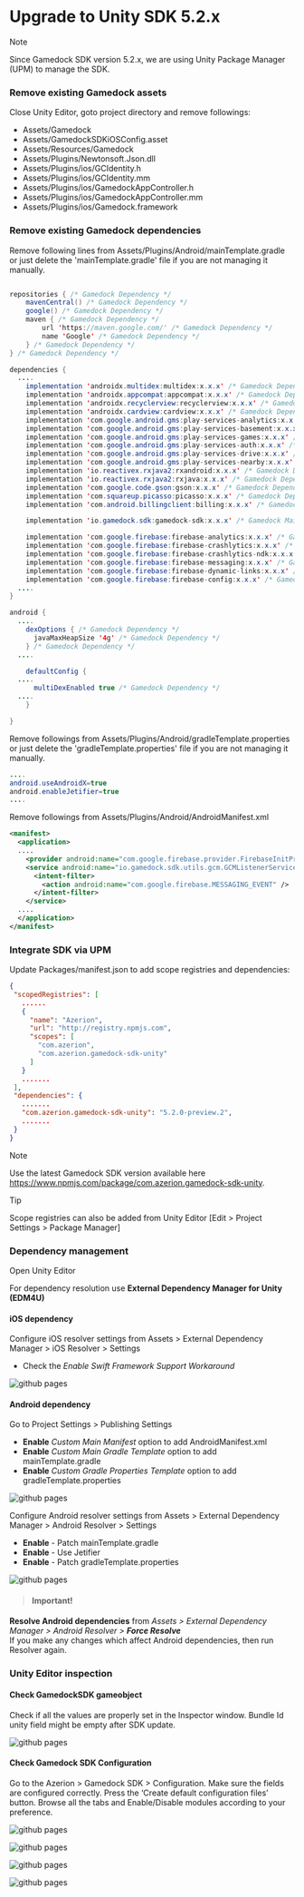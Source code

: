 # Upgrade to Unity SDK 5.2.x

> [!NOTE]
> Since Gamedock SDK version 5.2.x, we are using Unity Package Manager (UPM) to manage the SDK.

### Remove existing Gamedock assets

Close Unity Editor, goto project directory and remove followings:

* Assets/Gamedock
* Assets/GamedockSDKiOSConfig.asset
* Assets/Resources/Gamedock
* Assets/Plugins/Newtonsoft.Json.dll
* Assets/Plugins/ios/GCIdentity.h
* Assets/Plugins/ios/GCIdentity.mm
* Assets/Plugins/ios/GamedockAppController.h
* Assets/Plugins/ios/GamedockAppController.mm
* Assets/Plugins/ios/Gamedock.framework

### Remove existing Gamedock dependencies
Remove following lines from Assets/Plugins/Android/mainTemplate.gradle or just delete the 'mainTemplate.gradle' file if you are not managing it manually.  
~~~java

repositories { /* Gamedock Dependency */
	mavenCentral() /* Gamedock Dependency */
	google() /* Gamedock Dependency */
	maven { /* Gamedock Dependency */
		url 'https://maven.google.com/' /* Gamedock Dependency */
		name 'Google' /* Gamedock Dependency */
	} /* Gamedock Dependency */
} /* Gamedock Dependency */

dependencies {
  ....
    implementation 'androidx.multidex:multidex:x.x.x' /* Gamedock Dependency */
    implementation 'androidx.appcompat:appcompat:x.x.x' /* Gamedock Dependency */
    implementation 'androidx.recyclerview:recyclerview:x.x.x' /* Gamedock Dependency */
    implementation 'androidx.cardview:cardview:x.x.x' /* Gamedock Dependency */
    implementation 'com.google.android.gms:play-services-analytics:x.x.x' /* Gamedock Dependency */
    implementation 'com.google.android.gms:play-services-basement:x.x.x' /* Gamedock Dependency */
    implementation 'com.google.android.gms:play-services-games:x.x.x' /* Gamedock Dependency */
    implementation 'com.google.android.gms:play-services-auth:x.x.x' /* Gamedock Dependency */
    implementation 'com.google.android.gms:play-services-drive:x.x.x' /* Gamedock Dependency */
    implementation 'com.google.android.gms:play-services-nearby:x.x.x' /* Gamedock Dependency */
    implementation 'io.reactivex.rxjava2:rxandroid:x.x.x' /* Gamedock Dependency */
    implementation 'io.reactivex.rxjava2:rxjava:x.x.x' /* Gamedock Dependency */
    implementation 'com.google.code.gson:gson:x.x.x' /* Gamedock Dependency */
    implementation 'com.squareup.picasso:picasso:x.x.x' /* Gamedock Dependency */
    implementation 'com.android.billingclient:billing:x.x.x' /* Gamedock Dependency */

    implementation 'io.gamedock.sdk:gamedock-sdk:x.x.x' /* Gamedock Main Module */

    implementation 'com.google.firebase:firebase-analytics:x.x.x' /* Gamedock Firebase */
    implementation 'com.google.firebase:firebase-crashlytics:x.x.x' /* Gamedock Firebase */
    implementation 'com.google.firebase:firebase-crashlytics-ndk:x.x.x' /* Gamedock Firebase */
    implementation 'com.google.firebase:firebase-messaging:x.x.x' /* Gamedock Firebase */
    implementation 'com.google.firebase:firebase-dynamic-links:x.x.x' /* Gamedock Firebase */
    implementation 'com.google.firebase:firebase-config:x.x.x' /* Gamedock Firebase */
  ....
}  

android {	
  ....
    dexOptions { /* Gamedock Dependency */
      javaMaxHeapSize '4g' /* Gamedock Dependency */
    } /* Gamedock Dependency */
  ....

    defaultConfig {
  ....    
      multiDexEnabled true /* Gamedock Dependency */
  ....
    }

}
~~~

Remove followings from Assets/Plugins/Android/gradleTemplate.properties or just delete the 'gradleTemplate.properties' file if you are not managing it manually.
~~~java
....
android.useAndroidX=true
android.enableJetifier=true
....
~~~

Remove followings from Assets/Plugins/Android/AndroidManifest.xml
~~~xml
<manifest>
  <application>
  ....
    <provider android:name="com.google.firebase.provider.FirebaseInitProvider" android:authorities="${applicationId}.firebaseinitprovider" tools:node="remove" />
    <service android:name="io.gamedock.sdk.utils.gcm.GCMListenerService" android:exported="false">
      <intent-filter>
        <action android:name="com.google.firebase.MESSAGING_EVENT" />
      </intent-filter>
    </service>
  ....
  </application>
</manifest>
~~~

### Integrate SDK via UPM

Update Packages/manifest.json to add scope registries and dependencies:

~~~json
{
 "scopedRegistries": [
   ......
   {
     "name": "Azerion",
     "url": "http://registry.npmjs.com",
     "scopes": [
       "com.azerion",
       "com.azerion.gamedock-sdk-unity"
     ]
   }
   .......
 ],
 "dependencies": {
   .......
   "com.azerion.gamedock-sdk-unity": "5.2.0-preview.2",
   .......
 }
}
~~~

> [!NOTE]
> Use the latest Gamedock SDK version available here https://www.npmjs.com/package/com.azerion.gamedock-sdk-unity.

> [!TIP]
> Scope registries can also be added from Unity Editor [Edit > Project Settings > Package Manager]

### Dependency management
Open Unity Editor

For dependency resolution use **External Dependency Manager for Unity (EDM4U)**

#### iOS dependency
Configure iOS resolver settings from Assets > External Dependency Manager > iOS Resolver > Settings 
* Check the *Enable Swift Framework Support Workaround* 

![github pages](_images/upgradeUnitySDK5.2.x/upgradeUnitySDK6.png)

#### Android dependency
Go to Project Settings > Publishing Settings 
* **Enable** *Custom Main Manifest* option to add AndroidManifest.xml 
* **Enable** *Custom Main Gradle Template* option to add mainTemplate.gradle 
* **Enable** *Custom Gradle Properties Template* option to add gradleTemplate.properties

![github pages](_images/upgradeUnitySDK5.2.x/upgradeUnitySDK8.png)

Configure Android resolver settings from Assets > External Dependency Manager > Android Resolver > Settings 
* **Enable** - Patch mainTemplate.gradle
* **Enable** - Use Jetifier
* **Enable** - Patch gradleTemplate.properties

![github pages](_images/upgradeUnitySDK5.2.x/upgradeUnitySDK7.png)

> #### Important! <br>
  **Resolve Android dependencies** from *Assets > External Dependency Manager > Android Resolver > **Force Resolve*** <br>
  If you make any changes which affect Android dependencies, then run Resolver again.

### Unity Editor inspection

#### Check GamedockSDK gameobject
Check if all the values are properly set in the Inspector window. Bundle Id unity field might be empty after SDK update.

![github pages](_images/upgradeUnitySDK5.2.x/upgradeUnitySDK1.png)


#### Check Gamedock SDK Configuration
Go to the Azerion > Gamedock SDK > Configuration. Make sure the fields are configured correctly. Press the ‘Create default configuration files’ button. Browse all the tabs and Enable/Disable modules according to your preference.

![github pages](_images/upgradeUnitySDK5.2.x/upgradeUnitySDK2.png)

![github pages](_images/upgradeUnitySDK5.2.x/upgradeUnitySDK3.png)

![github pages](_images/upgradeUnitySDK5.2.x/upgradeUnitySDK4.png)

![github pages](_images/upgradeUnitySDK5.2.x/upgradeUnitySDK5.png)
